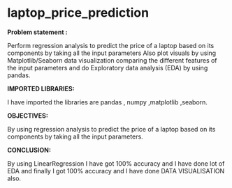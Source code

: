 # **laptop_price_prediction**
**Problem statement :**

Perform regression analysis to predict the price of a laptop based on its components by taking all the input parameters Also plot visuals by using Matplotlib/Seaborn data visualization comparing the different features of the input parameters and do Exploratory data analysis (EDA) by using pandas. 

**IMPORTED LIBRARIES:** 

I have imported the libraries are pandas , numpy ,matplotlib ,seaborn. 

**OBJECTIVES:**

By using regression analysis to predict the price of a laptop based on its components by taking all the input parameters.



**CONCLUSION:**

By using LinearRegression I have got 100% accuracy and I have done lot of EDA and finally I
got 100% accuracy and I have done DATA VISUALISATION also.

